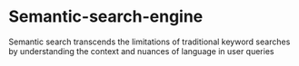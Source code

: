 # Semantic-search-engine
Semantic search transcends the limitations of traditional keyword searches by understanding the context and nuances of language in user queries
